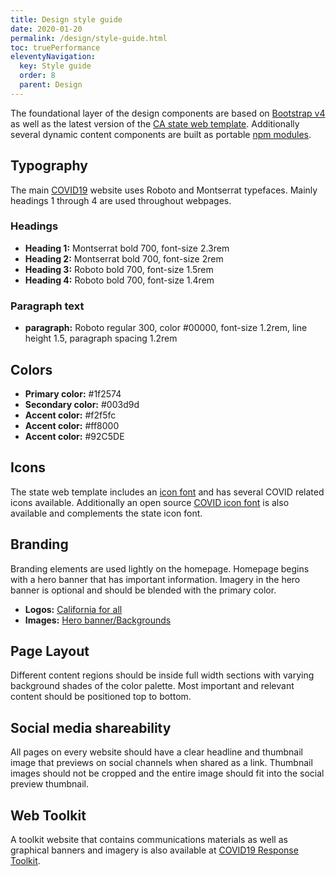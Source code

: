 ```yaml
---
title: Design style guide
date: 2020-01-20
permalink: /design/style-guide.html
toc: truePerformance
eleventyNavigation:
  key: Style guide
  order: 8
  parent: Design
---
```


The foundational layer of the design components are based on [Bootstrap v4](https://getbootstrap.com) as well as the latest version of the [CA state web template](https://beta.template.webstandards.ca.gov). Additionally several dynamic content components are built as portable [npm modules](https://www.npmjs.com/search?q=cagov). 

## Typography
The main [COVID19](https://covid19.ca.gov) website uses Roboto and Montserrat typefaces. Mainly headings 1 through 4 are used throughout webpages. 

### Headings 
* **Heading 1:** Montserrat bold 700, font-size 2.3rem
* **Heading 2:** Montserrat bold 700, font-size 2rem
* **Heading 3:** Roboto bold 700, font-size 1.5rem
* **Heading 4:** Roboto bold 700, font-size 1.4rem

### Paragraph text 
* **paragraph:** Roboto regular 300, color #00000, font-size 1.2rem,  line height 1.5, paragraph spacing 1.2rem

## Colors
* **Primary color:** #1f2574
* **Secondary color:** #003d9d
* **Accent color:** #f2f5fc
* **Accent color:** #ff8000
* **Accent color:** #92C5DE

## Icons
The state web template includes an [icon font](https://beta.template.webstandards.ca.gov/sample/icon-fonts.html) and has several COVID related icons available. Additionally an open source [COVID icon font](https://fontawesome.com/icons?d=gallery&q=covid-19&m=free) is also available and complements the state icon font. 

## Branding 
Branding elements are used lightly on the homepage. Homepage begins with a hero banner that has important information. Imagery in the hero banner is optional and should be blended with the primary color. 

* **Logos:** [California for all](https://govca.app.box.com/s/8wsb5ytp1sv2ivh5o0seqzz82sbt1oe5)
* **Images:** [Hero banner/Backgrounds](https://govca.app.box.com/s/1vk3x2d20fjplsciqonrrohdrlr8vzs3)

## Page Layout
Different content regions should be inside full width sections with varying background shades of the color palette. Most important and relevant content should be positioned top to bottom.

## Social media shareability
All pages on every website should have a clear headline and thumbnail image that previews on social channels when shared as a link. Thumbnail images should not be cropped and the entire image should fit into the social preview thumbnail. 


## Web Toolkit
A toolkit website that contains communications materials as well as graphical banners and imagery is also available at [COVID19 Response Toolkit](https://toolkit.covid19.ca.gov/partners/).
